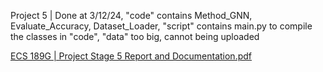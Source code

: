Project 5 | Done at 3/12/24, "code" contains Method_GNN, Evaluate_Accuracy, Dataset_Loader, "script" contains main.py to compile the classes in "code", "data" too big, cannot being uploaded

[ECS 189G | Project Stage 5 Report and Documentation.pdf](https://github.com/kaheechan/Phase_5_ECS_189G/files/14578214/ECS.189G.Project.Stage.5.Report.and.Documentation.pdf)


